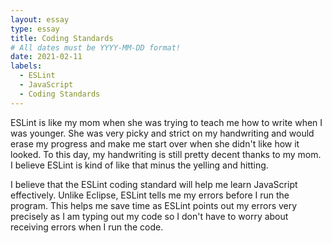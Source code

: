 ```yaml
---
layout: essay
type: essay
title: Coding Standards
# All dates must be YYYY-MM-DD format!
date: 2021-02-11
labels:
  - ESLint
  - JavaScript
  - Coding Standards
---
```

ESLint is like my mom when she was trying to teach me how to write when I was younger. She was very picky and strict on my handwriting and would erase my progress and make me start over when she didn't like how it looked. To this day, my handwriting is still pretty decent thanks to my mom. I believe ESLint is kind of like that minus the yelling and hitting.

I believe that the ESLint coding standard will help me learn JavaScript effectively. Unlike Eclipse, ESLint tells me my errors before I run the program. This helps me save time as ESLint points out my errors very precisely as I am typing out my code so I don't have to worry about receiving errors when I run the code. 
